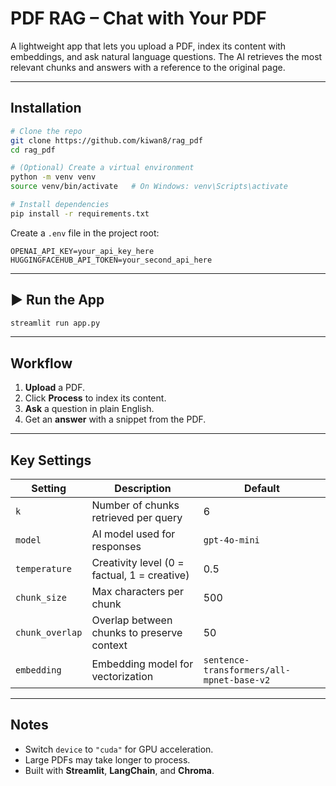 ﻿# PDF RAG – Chat with Your PDF

A lightweight app that lets you upload a PDF, index its content with embeddings, and ask natural language questions.
The AI retrieves the most relevant chunks and answers with a reference to the original page.

---

## Installation

```bash
# Clone the repo
git clone https://github.com/kiwan8/rag_pdf
cd rag_pdf

# (Optional) Create a virtual environment
python -m venv venv
source venv/bin/activate   # On Windows: venv\Scripts\activate

# Install dependencies
pip install -r requirements.txt
```

Create a `.env` file in the project root:

```
OPENAI_API_KEY=your_api_key_here
HUGGINGFACEHUB_API_TOKEN=your_second_api_here
```

---

## ▶️ Run the App

```bash
streamlit run app.py
```

---

## Workflow

1. **Upload** a PDF.
2. Click **Process** to index its content.
3. **Ask** a question in plain English.
4. Get an **answer** with a snippet from the PDF.

---

## Key Settings

| Setting         | Description                                  | Default                                   |
| --------------- | -------------------------------------------- | ----------------------------------------- |
| `k`             | Number of chunks retrieved per query         | 6                                         |
| `model`         | AI model used for responses                  | `gpt-4o-mini`                             |
| `temperature`   | Creativity level (0 = factual, 1 = creative) | 0.5                                       |
| `chunk_size`    | Max characters per chunk                     | 500                                       |
| `chunk_overlap` | Overlap between chunks to preserve context   | 50                                        |
| `embedding`     | Embedding model for vectorization            | `sentence-transformers/all-mpnet-base-v2` |

---

## Notes

* Switch `device` to `"cuda"` for GPU acceleration.
* Large PDFs may take longer to process.
* Built with **Streamlit**, **LangChain**, and **Chroma**.

